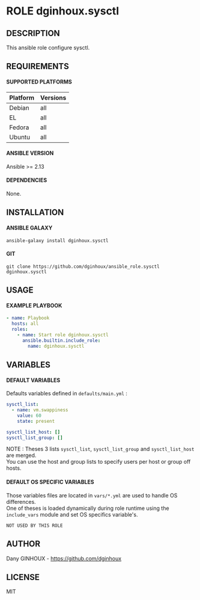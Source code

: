 # ROLE dginhoux.sysctl



## DESCRIPTION

This ansible role configure sysctl.



## REQUIREMENTS

#### SUPPORTED PLATFORMS

| Platform | Versions |
|----------|----------|
| Debian | all |
| EL | all |
| Fedora | all |
| Ubuntu | all |

#### ANSIBLE VERSION

Ansible >= 2.13

#### DEPENDENCIES

None.



## INSTALLATION

#### ANSIBLE GALAXY

```shell
ansible-galaxy install dginhoux.sysctl
```
#### GIT

```shell
git clone https://github.com/dginhoux/ansible_role.sysctl dginhoux.sysctl
```


## USAGE

#### EXAMPLE PLAYBOOK

```yaml
- name: Playbook
  hosts: all
  roles:
    - name: Start role dginhoux.sysctl
      ansible.builtin.include_role:
        name: dginhoux.sysctl
```


## VARIABLES

#### DEFAULT VARIABLES

Defaults variables defined in `defaults/main.yml` : 

```yaml
sysctl_list:
  - name: vm.swappiness
    value: 60
    state: present

sysctl_list_host: []
sysctl_list_group: []
```

NOTE : Theses 3 lists `sysctl_list`, `sysctl_list_group` and `sysctl_list_host` are merged. <br />
You can use the host and group lists to specify users per host or group off hosts.


#### DEFAULT OS SPECIFIC VARIABLES

Those variables files are located in `vars/*.yml` are used to handle OS differences.<br />
One of theses is loaded dynamically during role runtime using the `include_vars` module and set OS specifics variable's.

`NOT USED BY THIS ROLE`



## AUTHOR

Dany GINHOUX - https://github.com/dginhoux



## LICENSE

MIT
